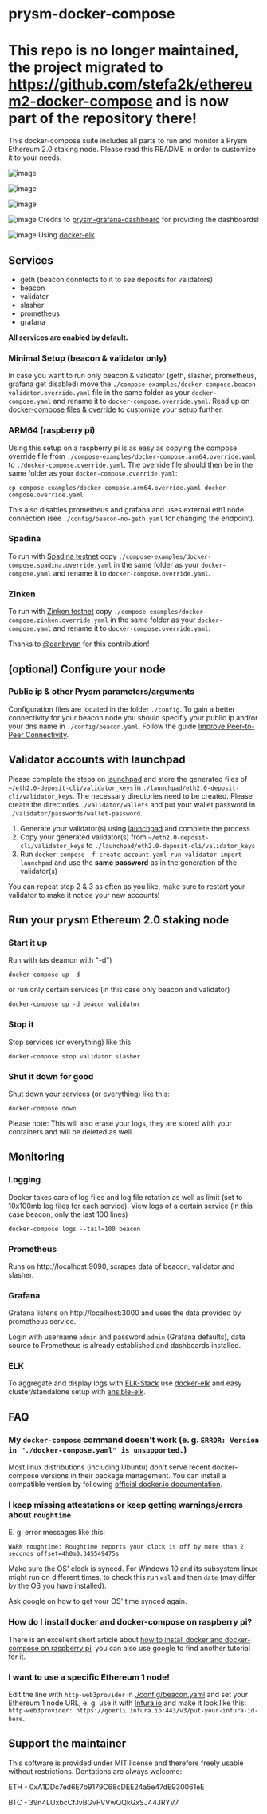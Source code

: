 # prysm-docker-compose

# This repo is no longer maintained, the project migrated to https://github.com/stefa2k/ethereum2-docker-compose and is now part of the repository there!

This docker-compose suite includes all parts to run and monitor a Prysm Ethereum 2.0 staking node. Please read this README in order to customize it to your needs.

![image](https://user-images.githubusercontent.com/54934211/82576760-5ad63000-9b8a-11ea-9089-c6a60a692fb1.png)

![image](https://user-images.githubusercontent.com/54934211/82309772-d5a11e80-99c3-11ea-831d-e485b48e920e.png)

![image](https://user-images.githubusercontent.com/54934211/82322339-a3e58300-99d6-11ea-8962-7795c46ed778.png)

![image](https://user-images.githubusercontent.com/54934211/82313615-e1431400-99c8-11ea-9e04-eb7f7eda3caf.png)
Credits to [prysm-grafana-dashboard](https://github.com/GuillaumeMiralles/prysm-grafana-dashboard) for providing the dashboards!

![image](https://user-images.githubusercontent.com/54934211/84988542-7a895580-b142-11ea-8e25-d9c8a5499521.png)
Using [docker-elk](https://github.com/stefa2k/docker-elk)

## Services
* geth (beacon conntects to it to see deposits for validators)
* beacon
* validator
* slasher
* prometheus
* grafana

**All services are enabled by default.**

### Minimal Setup (beacon & validator only)
In case you want to run only beacon & validator (geth, slasher, prometheus, grafana get disabled) move the `./compose-examples/docker-compose.beacon-validator.override.yaml` file in the same folder as your `docker-compose.yaml` and rename it to `docker-compose.override.yaml`. Read up on [docker-compose files & override](https://docs.docker.com/compose/extends/#multiple-compose-files) to customize your setup further.

### ARM64 (raspberry pi)
Using this setup on a raspberry pi is as easy as copying the compose override file from `./compose-examples/docker-compose.arm64.override.yaml` to `./docker-compose.override.yaml`. The override file should then be in the same folder as your `docker-compose.override.yaml`:
```
cp compose-examples/docker-compose.arm64.override.yaml docker-compose.override.yaml
```
This also disables prometheus and grafana and uses external eth1 node connection (see `./config/beacon-no-geth.yaml` for changing the endpoint).

### Spadina
To run with [Spadina testnet](https://github.com/goerli/medalla/tree/master/spadina) copy `./compose-examples/docker-compose.spadina.override.yaml` in the same folder as your `docker-compose.yaml` and rename it to `docker-compose.override.yaml`.

### Zinken
To run with [Zinken testnet](https://github.com/goerli/medalla/tree/master/zinken) copy `./compose-examples/docker-compose.zinken.override.yaml` in the same folder as your `docker-compose.yaml` and rename it to `docker-compose.override.yaml`.

Thanks to [@danbryan](https://github.com/danbryan) for this contribution!

## (optional) Configure your node

### Public ip & other Prysm parameters/arguments
Configuration files are located in the folder `./config`. To gain a better connectivity for your beacon node you should specifiy your public ip and/or your dns name in `./config/beacon.yaml`. Follow the guide [Improve Peer-to-Peer Connectivity](https://docs.prylabs.network/docs/prysm-usage/p2p-host-ip/).

## Validator accounts with launchpad
Please complete the steps on [launchpad](https://medalla.launchpad.ethereum.org/) and store the generated files of `~/eth2.0-deposit-cli/validator_keys` in `./launchpad/eth2.0-deposit-cli/validator_keys`. The necessary directories need to be created. Please create the directories `./validator/wallets` and put your wallet password in `./validator/passwords/wallet-password`.

1. Generate your validator(s) using [launchpad](https://medalla.launchpad.ethereum.org/) and complete the process
2. Copy your generated validator(s) from `~/eth2.0-deposit-cli/validator_keys` to `./launchpad/eth2.0-deposit-cli/validator_keys`
2. Run `docker-compose -f create-account.yaml run validator-import-launchpad` and use the **same password** as in the generation of the validator(s)

You can repeat step 2 & 3 as often as you like, make sure to restart your validator to make it notice your new accounts!

## Run your prysm Ethereum 2.0 staking node

### Start it up
Run with (as deamon with "-d")
```
docker-compose up -d
```
or run only certain services (in this case only beacon and validator)
```
docker-compose up -d beacon validator
```

### Stop it
Stop services (or everything) like this
```
docker-compose stop validator slasher
```

### Shut it down for good
Shut down your services (or everything) like this:
```
docker-compose down
```
Please note: This will also erase your logs, they are stored with your containers and will be deleted as well.

## Monitoring
### Logging
Docker takes care of log files and log file rotation as well as limit (set to 10x100mb log files for each service).
View logs of a certain service (in this case beacon, only the last 100 lines)
```
docker-compose logs --tail=100 beacon
```

### Prometheus
Runs on http://localhost:9090, scrapes data of beacon, validator and slasher.

### Grafana
Grafana listens on http://localhost:3000 and uses the data provided by prometheus service.

Login with username `admin` and password `admin` (Grafana defaults), data source to Prometheus is already established and dashboards installed.

### ELK
To aggregate and display logs with [ELK-Stack](https://www.elastic.co/what-is/elk-stack) use [docker-elk](https://github.com/stefa2k/docker-elk) and easy cluster/standalone setup with [ansible-elk](https://github.com/stefa2k/ansible-elk).

## FAQ
### My `docker-compose` command doesn't work (e. g. `ERROR: Version in "./docker-compose.yaml" is unsupported.`)
Most linux distributions (including Ubuntu) don't serve recent docker-compose versions in their package management. You can install a compatible version by following [official docker.io documentation](https://docs.docker.com/compose/install/).

### I keep missing attestations or keep getting warnings/errors about `roughtime`
E. g. error messages like this:
```
WARN roughtime: Roughtime reports your clock is off by more than 2 seconds offset=4h0m0.345549475s
```
Make sure the OS' clock is synced. For Windows 10 and its subsystem linux might run on different times, to check this run `wsl` and then `date` (may differ by the OS you have installed).

Ask google on how to get your OS' time synced again.

### How do I install docker and docker-compose on raspberry pi?
There is an excellent short article about [how to install docker and docker-compose on raspberry pi](https://dev.to/rohansawant/installing-docker-and-docker-compose-on-the-raspberry-pi-in-5-simple-steps-3mgl), you can also use google to find another tutorial for it.

### I want to use a specific Ethereum 1 node!
Edit the line with `http-web3provider` in [./config/beacon.yaml](https://github.com/stefa2k/prysm-docker-compose/blob/master/config/beacon.yaml) and set your Ethereum 1 node URL, e. g. use it with [Infura.io](https://infura.io/) and make it look like this: `http-web3provider: https://goerli.infura.io:443/v3/put-your-infura-id-here`.

## Support the maintainer
This software is provided under MIT license and therefore freely usable without restrictions. Dontations are always welcome:

ETH - 0xA1DDc7ed6E7b9179C68cDEE24a5e47dE930061eE

BTC - 39n4LUxbcCfJvBGvFVVwQQkGxSJ44JRYV7
